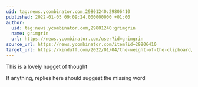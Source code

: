 ```yaml
---
uid: tag:news.ycombinator.com,29801240:29806410
published: 2022-01-05 09:09:24.000000000 +01:00
author:
  uid: tag:news.ycombinator.com,29801240:grimgrin
  name: grimgrin
  url: https://news.ycombinator.com/user?id=grimgrin
source_url: https://news.ycombinator.com/item?id=29806410
target_url: https://kinduff.com/2022/01/04/the-weight-of-the-clipboard/
---
```


This is a lovely nugget of thought

If anything, replies here should suggest the missing word